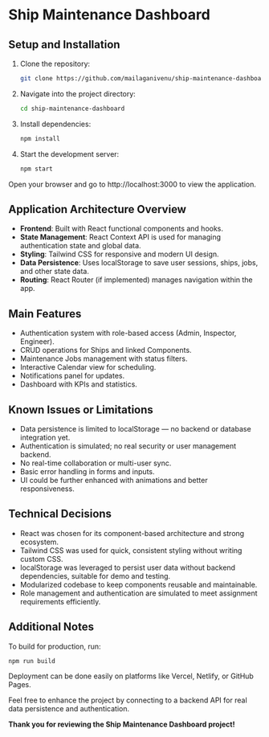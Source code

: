 
# Ship Maintenance Dashboard

## Setup and Installation

1. Clone the repository:
   ```bash
   git clone https://github.com/mailaganivenu/ship-maintenance-dashboard.git
   ```

2. Navigate into the project directory:
   ```bash
   cd ship-maintenance-dashboard
   ```

3. Install dependencies:
   ```bash
   npm install
   ```

4. Start the development server:
   ```bash
   npm start
   ```

Open your browser and go to http://localhost:3000 to view the application.

## Application Architecture Overview

- **Frontend**: Built with React functional components and hooks.
- **State Management**: React Context API is used for managing authentication state and global data.
- **Styling**: Tailwind CSS for responsive and modern UI design.
- **Data Persistence**: Uses localStorage to save user sessions, ships, jobs, and other state data.
- **Routing**: React Router (if implemented) manages navigation within the app.

## Main Features

- Authentication system with role-based access (Admin, Inspector, Engineer).
- CRUD operations for Ships and linked Components.
- Maintenance Jobs management with status filters.
- Interactive Calendar view for scheduling.
- Notifications panel for updates.
- Dashboard with KPIs and statistics.

## Known Issues or Limitations

- Data persistence is limited to localStorage — no backend or database integration yet.
- Authentication is simulated; no real security or user management backend.
- No real-time collaboration or multi-user sync.
- Basic error handling in forms and inputs.
- UI could be further enhanced with animations and better responsiveness.

## Technical Decisions

- React was chosen for its component-based architecture and strong ecosystem.
- Tailwind CSS was used for quick, consistent styling without writing custom CSS.
- localStorage was leveraged to persist user data without backend dependencies, suitable for demo and testing.
- Modularized codebase to keep components reusable and maintainable.
- Role management and authentication are simulated to meet assignment requirements efficiently.

## Additional Notes

To build for production, run:
```bash
npm run build
```

Deployment can be done easily on platforms like Vercel, Netlify, or GitHub Pages.

Feel free to enhance the project by connecting to a backend API for real data persistence and authentication.

**Thank you for reviewing the Ship Maintenance Dashboard project!**
